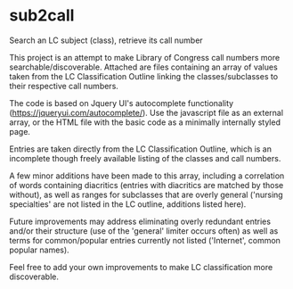 # sub2call
Search an LC subject (class), retrieve its call number

This project is an attempt to make Library of Congress call numbers more searchable/discoverable. Attached are files containing an array of values taken from the LC Classification Outline linking the classes/subclasses to their respective call numbers.  

The code is based on Jquery UI's autocomplete functionality (https://jqueryui.com/autocomplete/). Use the javascript file as an external array, or the HTML file with the basic code as a minimally internally styled page.   

Entries are taken directly from the LC Classification Outline, which is an incomplete though freely available listing of the classes and call numbers. 

A few minor additions have been made to this array, including a correlation of words containing diacritics (entries with diacritics are matched by those without), as well as ranges for subclasses that are overly general ('nursing specialties' are not listed in the LC outline, additions listed here). 

Future improvements may address eliminating overly redundant entries and/or their structure (use of the 'general' limiter occurs often) as well as terms for common/popular entries currently not listed ('Internet', common popular names). 

Feel free to add your own improvements to make LC classification more discoverable. 
